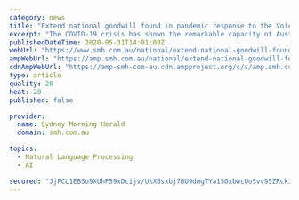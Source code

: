 ```yaml
---
category: news
title: "Extend national goodwill found in pandemic response to the Voice to Parliament"
excerpt: "The COVID-19 crisis has shown the remarkable capacity of Australians to rally together. Now its time to apply it to national reconciliation."
publishedDateTime: 2020-05-31T14:01:00Z
webUrl: "https://www.smh.com.au/national/extend-national-goodwill-found-in-pandemic-response-to-the-voice-to-parliament-20200529-p54xmt.html"
ampWebUrl: "https://amp.smh.com.au/national/extend-national-goodwill-found-in-pandemic-response-to-the-voice-to-parliament-20200529-p54xmt.html"
cdnAmpWebUrl: "https://amp-smh-com-au.cdn.ampproject.org/c/s/amp.smh.com.au/national/extend-national-goodwill-found-in-pandemic-response-to-the-voice-to-parliament-20200529-p54xmt.html"
type: article
quality: 20
heat: 20
published: false

provider:
  name: Sydney Morning Herald
  domain: smh.com.au

topics:
  - Natural Language Processing
  - AI

secured: "JjFCL1EBSo9XUhP59xDcijv/UkXBsxbj7BU9dmgTYa15OxbwcUoSvv95ZRckiZ39durSiwJBnV+XJ1tkZg09vj13sho70C4ITzto+Ur5vDrepkJUxp0rzvV5OGJbcd+EIhfcHCtRag9d3wz592T3rxUywcEdwoj8Z91/4N/Aqzk6/83WIDYQBRqmObPWDLILSVlDuLcnsNqnzzK81lNocXgeZgKZuhGhqT579r4gm1xzwX1ZPkgulRLtoiuGKNKQSw85ZChualQjm6d/5UbdQRQTyJ+zabKj0sERbT6AnZJmpquYJeDmxF9MIYX+ox8jSb7yqEDMIzzqkm+ayAQOTzG7fKqzudfFtjtpsqePv9lGRyzHB6W1R5CPYilCW45v96/kqPpx9ktEjmMudgECvI4q0tTlMFvJeYJdpQ6BlN0IbBxoQkJyZXSrN5wJ0ZcEPw3xisbISW9oTJjEv1+fZ+UPIk+icvJnKUdsaJtM07Y=;93U19D2gvnI1Z7sGogevBw=="
---
```


